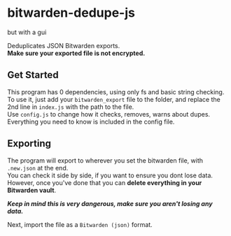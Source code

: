 # bitwarden-dedupe-js

but with a gui

Deduplicates JSON Bitwarden exports.  
**Make sure your exported file is not encrypted.**

## Get Started

This program has 0 dependencies, using only fs and basic string checking.  
To use it, just add your `bitwarden_export` file to the folder, and replace the 2nd line in `index.js` with the path to the file.  
Use `config.js` to change how it checks, removes, warns about dupes.  
Everything you need to know is included in the config file.  

## Exporting

The program will export to wherever you set the bitwarden file, with `.new.json` at the end.  
You can check it side by side, if you want to ensure you dont lose data.  
However, once you've done that you can **delete everything in your Bitwarden vault**.  

_**Keep in mind this is very dangerous, make sure you aren't losing any data.**_  

Next, import the file as a `Bitwarden (json)` format.  
